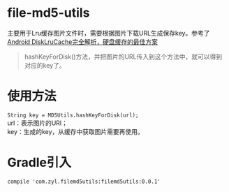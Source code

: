 # file-md5-utils
主要用于Lru缓存图片文件时，需要根据图片下载URL生成保存key。参考了[Android DiskLruCache完全解析，硬盘缓存的最佳方案](http://blog.csdn.net/guolin_blog/article/details/28863651)
>hashKeyForDisk()方法，并把图片的URL传入到这个方法中，就可以得到对应的key了。

# 使用方法
`String key = MD5Utils.hashKeyForDisk(url);`  
url：表示图片的URl；  
key：生成的key，从缓存中获取图片需要再使用。

# Gradle引入
`compile 'com.zyl.filemd5utils:filemd5utils:0.0.1'`
